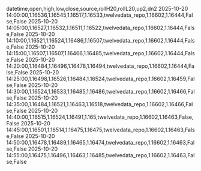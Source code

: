 datetime,open,high,low,close,source,rollH20,rollL20,up2,dn2
2025-10-20 14:00:00,1.16536,1.16545,1.16517,1.16533,twelvedata_repo,1.16602,1.16444,False,False
2025-10-20 14:05:00,1.16527,1.16532,1.16511,1.16522,twelvedata_repo,1.16602,1.16444,False,False
2025-10-20 14:10:00,1.16521,1.16524,1.16486,1.16507,twelvedata_repo,1.16602,1.16444,False,False
2025-10-20 14:15:00,1.16507,1.16507,1.16466,1.16485,twelvedata_repo,1.16602,1.16444,False,False
2025-10-20 14:20:00,1.16484,1.16496,1.16478,1.16494,twelvedata_repo,1.16602,1.16444,False,False
2025-10-20 14:25:00,1.16498,1.16526,1.16484,1.16524,twelvedata_repo,1.16602,1.16459,False,False
2025-10-20 14:30:00,1.16524,1.16533,1.16485,1.16486,twelvedata_repo,1.16602,1.16466,False,False
2025-10-20 14:35:00,1.16484,1.16521,1.16463,1.16518,twelvedata_repo,1.16602,1.16466,False,False
2025-10-20 14:40:00,1.16515,1.16524,1.16491,1.165,twelvedata_repo,1.16602,1.16463,False,False
2025-10-20 14:45:00,1.16501,1.16514,1.16475,1.16475,twelvedata_repo,1.16602,1.16463,False,False
2025-10-20 14:50:00,1.16478,1.16489,1.16465,1.16474,twelvedata_repo,1.16602,1.16463,False,False
2025-10-20 14:55:00,1.16475,1.16496,1.16463,1.16485,twelvedata_repo,1.16602,1.16463,False,False
